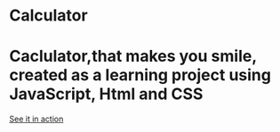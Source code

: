 # Calculator
# Caclulator,that makes you smile, created as a learning project using JavaScript, Html and CSS
[See it in action](https://M-ChiragShah.github.io)
